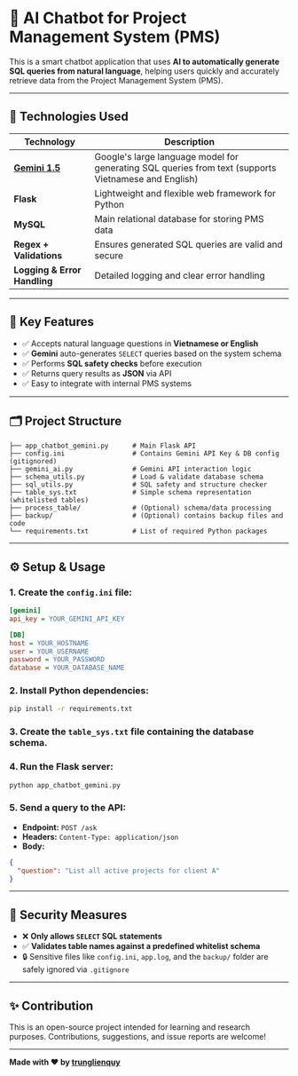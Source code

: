 
# 🤖 AI Chatbot for Project Management System (PMS)

This is a smart chatbot application that uses **AI to automatically generate SQL queries from natural language**, helping users quickly and accurately retrieve data from the Project Management System (PMS).

---

## 🚀 Technologies Used

| Technology | Description |
|------------|-------------|
| [**Gemini 1.5**](https://ai.google.dev/gemini) | Google's large language model for generating SQL queries from text (supports Vietnamese and English) |
| **Flask** | Lightweight and flexible web framework for Python |
| **MySQL** | Main relational database for storing PMS data |
| **Regex + Validations** | Ensures generated SQL queries are valid and secure |
| **Logging & Error Handling** | Detailed logging and clear error handling |

---

## 🧠 Key Features

- ✅ Accepts natural language questions in **Vietnamese or English**
- ✅ **Gemini** auto-generates `SELECT` queries based on the system schema
- ✅ Performs **SQL safety checks** before execution
- ✅ Returns query results as **JSON** via API
- ✅ Easy to integrate with internal PMS systems

---

## 🗂 Project Structure

```
├── app_chatbot_gemini.py      # Main Flask API
├── config.ini                 # Contains Gemini API Key & DB config (gitignored)
├── gemini_ai.py               # Gemini API interaction logic
├── schema_utils.py            # Load & validate database schema
├── sql_utils.py               # SQL safety and structure checker
├── table_sys.txt              # Simple schema representation (whitelisted tables)
├── process_table/             # (Optional) schema/data processing
├── backup/                    # (Optional) contains backup files and code
└── requirements.txt           # List of required Python packages
```

---

## ⚙️ Setup & Usage

### 1. Create the `config.ini` file:

```ini
[gemini]
api_key = YOUR_GEMINI_API_KEY

[DB]
host = YOUR_HOSTNAME
user = YOUR_USERNAME
password = YOUR_PASSWORD
database = YOUR_DATABASE_NAME
```

### 2. Install Python dependencies:

```bash
pip install -r requirements.txt
```

### 3. Create the `table_sys.txt` file containing the database schema.

### 4. Run the Flask server:

```bash
python app_chatbot_gemini.py
```

### 5. Send a query to the API:

- **Endpoint:** `POST /ask`
- **Headers:** `Content-Type: application/json`
- **Body:**

```json
{
  "question": "List all active projects for client A"
}
```

---

## 🔐 Security Measures

- ❌ **Only allows `SELECT` SQL statements**
- ✅ **Validates table names against a predefined whitelist schema**
- 🔒 Sensitive files like `config.ini`, `app.log`, and the `backup/` folder are safely ignored via `.gitignore`

---

## ✨ Contribution

This is an open-source project intended for learning and research purposes. Contributions, suggestions, and issue reports are welcome!

---

**Made with ❤️ by [trunglienquy](https://github.com/trunglienquy)**
